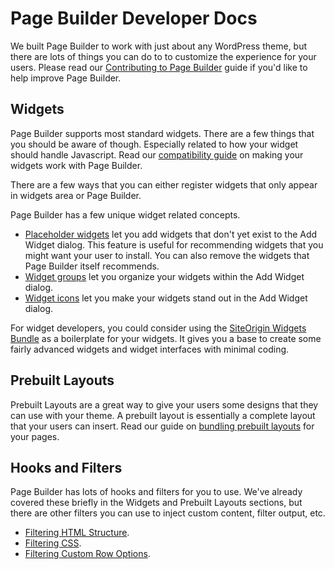 # Page Builder Developer Docs

We built Page Builder to work with just about any WordPress theme, but there are lots of things you can do to to customize the experience for your users. Please read our [Contributing to Page Builder](./page-builder/contributing.md) guide if you'd like to help improve Page Builder.

## Widgets

Page Builder supports most standard widgets. There are a few things that you should be aware of though. Especially related to how your widget should handle Javascript. Read our [compatibility guide](./page-builder/widget-compatibility.md) on making your widgets work with Page Builder.

There are a few ways that you can either register widgets that only appear in widgets area or Page Builder.

Page Builder has a few unique widget related concepts.

* [Placeholder widgets](./page-builder/placeholder-widgets.md) let you add widgets that don't yet exist to the Add Widget dialog. This feature is useful for recommending widgets that you might want your user to install. You can also remove the widgets that Page Builder itself recommends.
* [Widget groups](./page-builder/widget-groups.md) let you organize your widgets within the Add Widget dialog.
* [Widget icons](./page-builder/widget-icons.md) let you make your widgets stand out in the Add Widget dialog.

For widget developers, you could consider using the [SiteOrigin Widgets Bundle](./widgets-bundle.md) as a boilerplate for your widgets. It gives you a base to create some fairly advanced widgets and widget interfaces with minimal coding.

## Prebuilt Layouts

Prebuilt Layouts are a great way to give your users some designs that they can use with your theme. A prebuilt layout is essentially a complete layout that your users can insert. Read our guide on [bundling prebuilt layouts](./page-builder/bundling-prebuilt.md) for your pages.

## Hooks and Filters

Page Builder has lots of hooks and filters for you to use. We've already covered these briefly in the Widgets and Prebuilt Layouts sections, but there are other filters you can use to inject custom content, filter output, etc.

* [Filtering HTML Structure](./page-builder/hooks/html.md).
* [Filtering CSS](./page-builder/hooks/css.md).
* [Filtering Custom Row Options](./page-builder/hooks/custom-row-settings.md).
